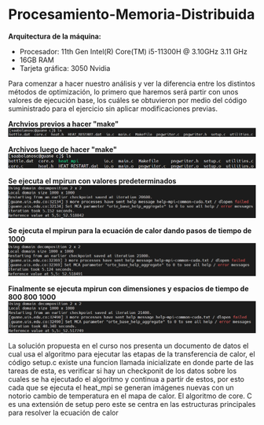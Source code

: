 # Procesamiento-Memoria-Distribuida

**Arquitectura de la máquina:**

- Procesador: 11th Gen Intel(R) Core(TM) i5-11300H @ 3.10GHz   3.11 GHz
- 16GB RAM
- Tarjeta gráfica: 3050 Nvidia

Para comenzar a hacer nuestro análisis y ver la diferencia entre los distintos métodos de optimización, lo primero que haremos será partir con unos valores de ejecución base, los cuáles se obtuvieron por medio del código suministrado para el ejercicio sin aplicar modificaciones previas.

**Archvios previos a hacer "make"**
![](imgs/Archivos.png)

**Archivos luego de hacer "make"**
![](https://github.com/Sntgo22/Procesamiento-Memoria-Distribuida/blob/main/imgs/Archivos%20post%20make.png)

**Se ejecuta el mpirun con valores predeterminados**
![](https://github.com/Sntgo22/Procesamiento-Memoria-Distribuida/blob/main/imgs/1.png)

**Se ejecuta el mpirun para la ecuación de calor dando pasos de tiempo de 1000**
![](https://github.com/Sntgo22/Procesamiento-Memoria-Distribuida/blob/main/imgs/2.png)

**Finalmente se ejecuta mpirun con dimensiones y espacios de tiempo de 800 800 1000**
![](https://github.com/Sntgo22/Procesamiento-Memoria-Distribuida/blob/main/imgs/3.png)

La solución propuesta en el curso nos presenta un documento de datos el cual usa el algoritmo para ejecutar las etapas de la transferencia de calor, el código setup.c existe una funcion llamada inicializate en donde parte de las tareas de esta, es verificar si hay un checkponit de los datos sobre los cuales se ha ejecutado el algoritmo y continua a partir de estos, por esto cada que se ejecuta el  heat_mpi se generan imágenes nuevas con un notorio cambio de temperatura en el mapa de calor. El algoritmo de core. C es una extensión de setup pero este se centra en las estructuras principales para resolver la ecuación de calor 

